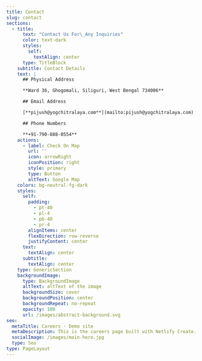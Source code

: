 ```yaml
---
title: Contact
slug: contact
sections:
  - title:
      text: "Contact Us For\_Any Inquiries"
      color: text-dark
      styles:
        self:
          textAlign: center
      type: TitleBlock
    subtitle: Contact Details
    text: |
      ## Physical Address​

      **Ward 36, Ghogomali, Siliguri, West Bengal 734006**

      ## Email Address

      [**pijush@yogchitralaya.com**](mailto:pijush@yogchitralaya.com)

      ## Phone Numbers

      **+91-790-888-0554**
    actions:
      - label: Check On Map
        url: ''
        icon: arrowRight
        iconPosition: right
        style: primary
        type: Button
        altText: Google Map
    colors: bg-neutral-fg-dark
    styles:
      self:
        padding:
          - pt-40
          - pl-4
          - pb-40
          - pr-4
        alignItems: center
        flexDirection: row-reverse
        justifyContent: center
      text:
        textAlign: center
      subtitle:
        textAlign: center
    type: GenericSection
    backgroundImage:
      type: BackgroundImage
      altText: altText of the image
      backgroundSize: cover
      backgroundPosition: center
      backgroundRepeat: no-repeat
      opacity: 100
      url: /images/abstract-background.svg
seo:
  metaTitle: Careers - Demo site
  metaDescription: This is the careers page built with Netlify Create.
  socialImage: /images/main-hero.jpg
  type: Seo
type: PageLayout
---
```

